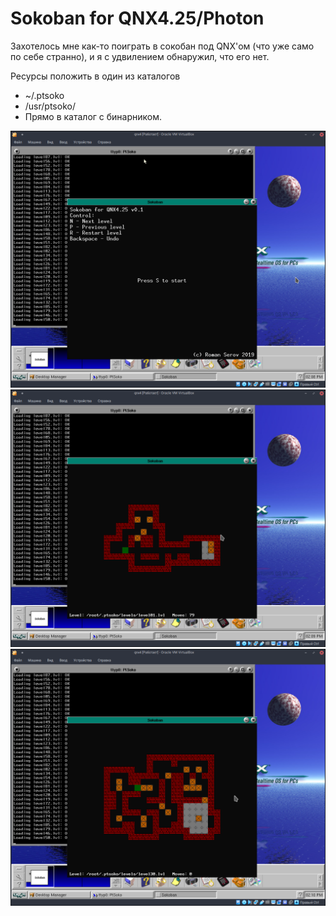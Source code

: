 # Sokoban for QNX4.25/Photon

Захотелось мне как-то поиграть в сокобан под QNX'ом (что уже само по себе странно), и я с удвилением обнаружил, что его нет.

Ресурсы положить в один из каталогов

- ~/.ptsoko
- /usr/ptsoko/
- Прямо в каталог с бинарником.


![Scheme](screenshots/Screenshot_20190907_140900.png)
![Scheme](screenshots/Screenshot_20190907_140952.png)
![Scheme](screenshots/Screenshot_20190907_141013.png)

